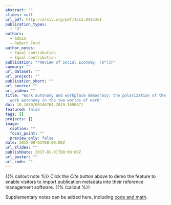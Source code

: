 ```yaml
---
abstract: ""
slides: null
url_pdf: http://arxiv.org/pdf/1512.04133v1
publication_types:
  - "2"
authors:
  - admin
  - Robert Ford
author_notes:
  - Equal contribution
  - Equal contribution
publication: "*Review of Social Economy, 78*(3)"
summary: ""
url_dataset: ""
url_project: ""
publication_short: ""
url_source: ""
url_video: ""
title: "Work autonomy and workplace democracy: the polarization of the goods of
  work autonomy in the two worlds of work"
doi: 10.1080/00346764.2019.1690671
featured: false
tags: []
projects: []
image:
  caption: ""
  focal_point: ""
  preview_only: false
date: 2015-09-01T00:00:00Z
url_slides: ""
publishDate: 2017-01-01T00:00:00Z
url_poster: ""
url_code: ""
---
```


{{% callout note %}}
Click the *Cite* button above to demo the feature to enable visitors to import publication metadata into their reference management software.
{{% /callout %}}

Supplementary notes can be added here, including [code and math](https://sourcethemes.com/academic/docs/writing-markdown-latex/).
